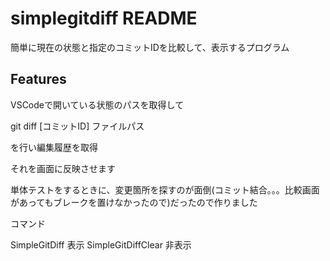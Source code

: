 # simplegitdiff README

簡単に現在の状態と指定のコミットIDを比較して、表示するプログラム

## Features

VSCodeで開いている状態のパスを取得して

  git diff [コミットID] ファイルパス

を行い編集履歴を取得

それを画面に反映させます

単体テストをするときに、変更箇所を探すのが面倒(コミット結合。。。比較画面があってもブレークを置けなかったので)だったので作りました

コマンド

  SimpleGitDiff                 表示
  SimpleGitDiffClear            非表示
